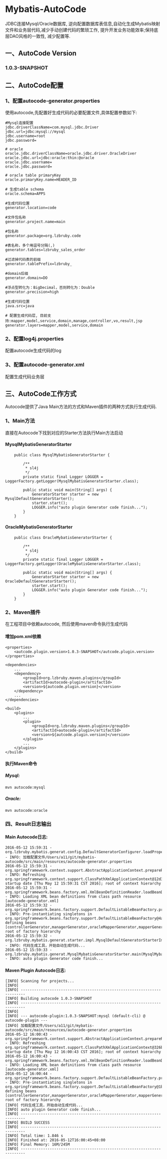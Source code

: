 # Mybatis-AutoCode
  
JDBC连接Mysql/Oracle数据库, 逆向配置数据库表信息,自动化生成Mybatis映射文件和业务层代码,减少手动创建代码的繁琐工作,
提升开发业务功能效率;保持底层DAO风格的一致性, 减少配置等.

## 一、AutoCode Version

### 1.0.3-SNAPSHOT

## 二、AutoCode配置

### 1、配置autocode-generator.properties

使用autocode,先配置好生成代码的必要配置文件,具体配置参数如下:

    #Mysql连接配置
    jdbc.driverClassName=com.mysql.jdbc.Driver
    jdbc.url=jdbc:mysql://mysql
    jdbc.username=root
    jdbc.password=
    
    # oracle
    oracle.jdbc.driverClassName=oracle.jdbc.driver.OracleDriver
    oracle.jdbc.url=jdbc:oracle:thin:@oracle
    oracle.jdbc.username=
    oracle.jdbc.password=
    
    # oracle table primaryKey
    oracle.primaryKey.name=HEADER_ID
    
    # 生成table schema
    oracle.schema=APPS
    
    #生成代码位置
    generator.location=code
    
    #文件包名称
    generator.project.name=main
    
    #包名称
    generator.package=org.lzbruby.code
    
    #表名称，多个用逗号分隔(,)
    generator.tables=lzbruby_sales_order
    
    #过滤掉代码表的前缀
    generator.tablePrefix=lzbruby_
    
    #domain后缀
    generator.domain=DO
    
    #浮点型转化为：BigDecimal，否则转化为：Double
    generator.precision=high
    
    #生成代码位置
    java.src=java
    
    # 配置生成代码层, 目前支持:mapper,model,service,domain,manage,controller,vo,result,jsp
    generator.layers=mapper,model,service,domain
    

### 2、配置log4j.properties

配置autocode生成代码的log

### 3、配置autocode-generator.xml

配置生成代码业务层

## 三、AutoCode工作方式

   Autocode提供了Java Main方法的方式和Maven插件的两种方式执行生成代码.

### 1、Main方法

   直接在Autocode下找到对应的Starter方法执行Main方法启动
     
#### MysqlMybatisGeneratorStarter

        public class MysqlMybatisGeneratorStarter {
        
            /**
             * sl4j
             */
            private static final Logger LOGGER = LoggerFactory.getLogger(MysqlMybatisGeneratorStarter.class);
        
            public static void main(String[] args) {
                GeneratorStarter starter = new MysqlDefaultGeneratorStarter();
                starter.start();
                LOGGER.info("auto plugin Generator code finish...");
            }
        }

#### OracleMybatisGeneratorStarter

        public class OracleMybatisGeneratorStarter {
        
            /**
             * sl4j
             */
            private static final Logger LOGGER = LoggerFactory.getLogger(OracleMybatisGeneratorStarter.class);
        
            public static void main(String[] args) {
                GeneratorStarter starter = new OracleDefaultGeneratorStarter();
                starter.start();
                LOGGER.info("auto plugin Generator code finish...");
            }
        }
        
### 2、Maven插件

  在工程项目中依赖autocode, 然后使用maven命令执行生成代码
  
#### 增加pom.xml依赖

    <properties>
        <autcode.plugin.version>1.0.3-SNAPSHOT</autcode.plugin.version>
    </properties>

    <dependencies>
        ...
        <dependency>
            <groupId>org.lzbruby.maven.plugins</groupId>
            <artifactId>autocode-plugin</artifactId>
            <version>${autcode.plugin.version}</version>
        </dependency>
        ...
    </dependencies>

    <build>
        <plugins>
            ...
            <plugin>
                <groupId>org.lzbruby.maven.plugins</groupId>
                <artifactId>autocode-plugin</artifactId>
                <version>${autcode.plugin.version}</version>
            </plugin>
            ...
        </plugins>
    </build>

#### 执行Maven命令

##### Mysql:

    mvn autocode:mysql

##### Oracle:
    
    mvn autocode:oracle

### 四、Result日志输出

#### Main Autocode日志:

    2016-05-12 15:59:31 - org.lzbruby.mybatis.generat.config.DefaultGeneratorConfigurer.loadProperties(DefaultGeneratorConfigurer.java:156) - INFO: 加载配置文件/Users/a11/git/mybatis-autocode/src/main/resources/autocode-generator.properties
    2016-05-12 15:59:31 - org.springframework.context.support.AbstractApplicationContext.prepareRefresh(AbstractApplicationContext.java:510) - INFO: Refreshing org.springframework.context.support.ClassPathXmlApplicationContext@12d3e679: startup date [Thu May 12 15:59:31 CST 2016]; root of context hierarchy
    2016-05-12 15:59:31 - org.springframework.beans.factory.xml.XmlBeanDefinitionReader.loadBeanDefinitions(XmlBeanDefinitionReader.java:315) - INFO: Loading XML bean definitions from class path resource [autocode-generator.xml]
    2016-05-12 15:59:32 - org.springframework.beans.factory.support.DefaultListableBeanFactory.preInstantiateSingletons(DefaultListableBeanFactory.java:598) - INFO: Pre-instantiating singletons in org.springframework.beans.factory.support.DefaultListableBeanFactory@4ad98e85: defining beans [controllerGenerator,managerGenerator,oracleMapperGenerator,mapperGenerator,modelGenerator,resultGenerator,serviceGenerator,domainGenerator,voGenerator,jspGenerator,generatorFacade]; root of factory hierarchy
    2016-05-12 15:59:32 - org.lzbruby.mybatis.generat.starter.impl.MysqlDefaultGeneratorStarterImpl.generator(MysqlDefaultGeneratorStarterImpl.java:79) - INFO: 代码生成工具，开始自动生成代码...
    2016-05-12 15:59:33 - org.lzbruby.mybatis.generat.MysqlMybatisGeneratorStarter.main(MysqlMybatisGeneratorStarter.java:26) - INFO: auto plugin Generator code finish...

#### Maven Plugin Autocode日志:

    [INFO] Scanning for projects...
    [INFO]                                                                         
    [INFO] ------------------------------------------------------------------------
    [INFO] Building autocode 1.0.3-SNAPSHOT
    [INFO] ------------------------------------------------------------------------
    [INFO] 
    [INFO] --- autocode-plugin:1.0.3-SNAPSHOT:mysql (default-cli) @ autocode-plugin ---
    [INFO] 加载配置文件/Users/a11/git/mybatis-autocode/src/main/resources/autocode-generator.properties
    2016-05-12 16:00:43 - org.springframework.context.support.AbstractApplicationContext.prepareRefresh(AbstractApplicationContext.java:510) - INFO: Refreshing org.springframework.context.support.ClassPathXmlApplicationContext@326baff1: startup date [Thu May 12 16:00:43 CST 2016]; root of context hierarchy
    2016-05-12 16:00:43 - org.springframework.beans.factory.xml.XmlBeanDefinitionReader.loadBeanDefinitions(XmlBeanDefinitionReader.java:315) - INFO: Loading XML bean definitions from class path resource [autocode-generator.xml]
    2016-05-12 16:00:44 - org.springframework.beans.factory.support.DefaultListableBeanFactory.preInstantiateSingletons(DefaultListableBeanFactory.java:598) - INFO: Pre-instantiating singletons in org.springframework.beans.factory.support.DefaultListableBeanFactory@1b08f35f: defining beans [controllerGenerator,managerGenerator,oracleMapperGenerator,mapperGenerator,modelGenerator,resultGenerator,serviceGenerator,domainGenerator,voGenerator,jspGenerator,generatorFacade]; root of factory hierarchy
    [INFO] 代码生成工具，开始自动生成代码...
    [INFO] auto plugin Generator code finish...
    [INFO] ------------------------------------------------------------------------
    [INFO] BUILD SUCCESS
    [INFO] ------------------------------------------------------------------------
    [INFO] Total time: 1.846 s
    [INFO] Finished at: 2016-05-12T16:00:45+08:00
    [INFO] Final Memory: 16M/245M
    [INFO] ------------------------------------------------------------------------
    

